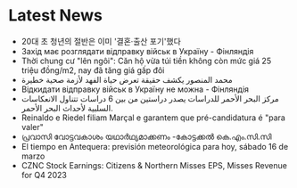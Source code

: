 # Latest News
-  20대 초 청년의 절반은 이미 '결혼·출산 포기'했다
-  Захід має розглядати відправку військ в Україну - Фінляндія
-  Thời chung cư "lên ngôi": Căn hộ vừa túi tiền không còn mức giá 25 triệu đồng/m2, nay đã tăng giá gấp đôi
-  محمد المنصور يكشف حقيقة تعرض حياة الفهد لأزمة صحية خطيرة
-  Відкидати відправку військ в Україну не можна - Фінляндія
-  مركز البحر الأحمر للدراسات يصدر دراستين من بين 6 دراسات تتناول الانعكاسات السلبية لأحداث البحر الأحمر.
-  Reinaldo e Riedel filiam Marçal e garantem que pré-candidatura é "para valer"
-  പ്ര​വാ​സി വോ​ട്ട​വ​കാ​ശം യ​ഥാ​ർ​ഥ്യ​മാ​ക്ക​ണം -കോ​ട്ട​ക്ക​ൽ കെ.​എം.​സി.​സി
-  El tiempo en Antequera: previsión meteorológica para hoy, sábado 16 de marzo
-  CZNC Stock Earnings: Citizens & Northern Misses EPS, Misses Revenue for Q4 2023
